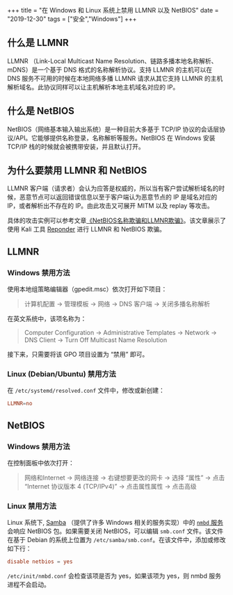 +++
title = "在 Windows 和 Linux 系统上禁用 LLMNR 以及 NetBIOS"
date = "2019-12-30"
tags = ["安全","Windows"]
+++

## 什么是 LLMNR

LLMNR （Link-Local Multicast Name Resolution、链路多播本地名称解析、mDNS）是一个基于 DNS 格式的名称解析协议。支持 LLMNR 的主机可以在 DNS 服务不可用的时候在本地网络多播 LLMNR 请求从其它支持 LLMNR 的主机解析域名。此协议同样可以让主机解析本地主机域名对应的 IP。

## 什么是 NetBIOS

NetBIOS（网络基本输入输出系统）是一种目前大多基于 TCP/IP 协议的会话层协议/API。它能够提供名称登录，名称解析等服务。NetBIOS 在 Windows 安装 TCP/IP 栈的时候就会被携带安装，并且默认打开。

## 为什么要禁用 LLMNR 和 NetBIOS

LLMNR 客户端（请求者）会认为应答是权威的，所以当有客户尝试解析域名的时候，恶意节点可以返回错误信息以至于客户端认为恶意节点的 IP 是域名对应的 IP，或者解析出不存在的 IP。由此攻击又可展开 MITM 以及 replay 等攻击。

具体的攻击实例可以参考文章[《NetBIOS名称欺骗和LLMNR欺骗》](https://www.jianshu.com/p/a22dd51ce27a)。该文章展示了使用 Kali 工具 [Reponder](https://github.com/SpiderLabs/Responder) 进行 LLMNR 和 NetBIOS 欺骗。

## LLMNR

### Windows 禁用方法

使用本地组策略编辑器（gpedit.msc）依次打开如下项目：

> 计算机配置 -> 管理模板 -> 网络 -> DNS 客户端 -> 关闭多播名称解析

在英文系统中，该项名称为：

> Computer Configuration -> Administrative Templates -> Network -> DNS Client -> Turn Off Multicast Name Resolution

接下来，只需要将该 GPO 项目设置为 “禁用” 即可。

### Linux (Debian/Ubuntu) 禁用方法

在 `/etc/systemd/resolved.conf` 文件中，修改或新创建：

```conf
LLMNR=no
```

## NetBIOS

### Windows 禁用方法

在控制面板中依次打开：

> 网络和Internet -> 网络连接 -> 右键想要更改的网卡 -> 选择 “属性” -> 点击 “Internet 协议版本 4 (TCP/IPv4)” -> 点击属性属性 -> 点击高级

### Linux 禁用方法

Linux 系统下, [Samba](https://zh.wikipedia.org/wiki/Samba) （提供了许多 Windows 相关的服务实现）中的 [`nmbd` 服务](https://www.samba.org/samba/docs/current/man-html/nmbd.8.html)会响应 NetBIOS 包。如果需要关闭 NetBIOS，可以编辑 `smb.conf` 文件。该文件在基于 Debian 的系统上位置为 `/etc/samba/smb.conf`。在该文件中，添加或修改如下行：

```conf
disable netbios = yes
```

`/etc/init/nmbd.conf` 会检查该项是否为 yes，如果该项为 yes，则 nmbd 服务进程不会启动。
